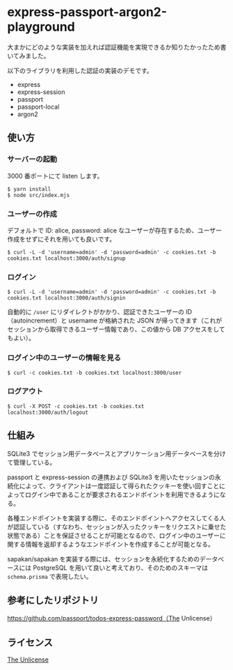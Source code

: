 # express-passport-argon2-playground

大まかにどのような実装を加えれば認証機能を実現できるか知りたかったため書いてみました。

以下のライブラリを利用した認証の実装のデモです。

* express
* express-session
* passport
* passport-local
* argon2

## 使い方

### サーバーの起動

3000 番ポートにて listen します。

```shell
$ yarn install
$ node src/index.mjs
```

### ユーザーの作成

デフォルトで ID: alice, password: alice なユーザーが存在するため、ユーザー作成をせずにそれを用いても良いです。

```shell
$ curl -L -d 'username=admin' -d 'password=admin' -c cookies.txt -b cookies.txt localhost:3000/auth/signup
```

### ログイン

```shell
$ curl -L -d 'username=admin' -d 'password=admin' -c cookies.txt -b cookies.txt localhost:3000/auth/signin
```

自動的に `/user` にリダイレクトがかかり、認証できたユーザーの ID（autoincrement）と username が格納された JSON が帰ってきます（これがセッションから取得できるユーザー情報であり、この値から DB アクセスをしてもよい）。

### ログイン中のユーザーの情報を見る

```shell
$ curl -c cookies.txt -b cookies.txt localhost:3000/user
```

### ログアウト

```shell
$ curl -X POST -c cookies.txt -b cookies.txt localhost:3000/auth/logout
```

## 仕組み

SQLite3 でセッション用データベースとアプリケーション用データベースを分けて管理している。

passport と express-session の連携および SQLite3 を用いたセッションの永続化によって、クライアントは一度認証して得られたクッキーを使い回すことによってログイン中であることが要求されるエンドポイントを利用できるようになる。

各種エンドポイントを実装する際に、そのエンドポイントへアクセスしてくる人が認証している（すなわち、セッションが入ったクッキーをリクエストに乗せた状態である）ことを保証させることが可能となるので、ログイン中のユーザーに関する情報を返却するようなエンドポイントを作成することが可能となる。

sapakan/sapakan を実装する際には、セッションを永続化するためのデータベースには PostgreSQL を用いて良いと考えており、そのためのスキーマは `schema.prisma` で表現したい。

## 参考にしたリポジトリ

https://github.com/passport/todos-express-password（The Unlicense）

## ライセンス

[The Unlicense](https://unlicense.org/)
